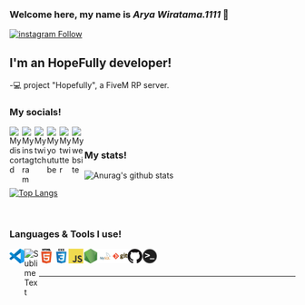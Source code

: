 ### Welcome here, my name is *Arya Wiratama.1111* 👋

[![instagram Follow](https://img.shields.io/twitter/follow/lwzdev?color=1DA1F2&label=FOLLOW%20%40LWZ&logo=Twitter&style=for-the-badge)](https://www.instagram.com/aryawiratama.11472/)

## I'm an HopeFully developer!

-💻 project "Hopefully", a FiveM RP server.

### My socials!

[<img align="left" alt="My discord" width="22px" src="https://pnggrid.com/wp-content/uploads/2021/05/Discord-Logo-Circle-1024x1024.png" />][discord]
[<img align="left" alt="My instagram" width="22px" src="https://cdn.pixabay.com/photo/2021/06/15/12/17/instagram-6338401_1280.png" />][instagram]
[<img align="left" alt="My twitch" width="22px" src="https://assets.stickpng.com/images/580b57fcd9996e24bc43c540.png" />][twitch]
[<img align="left" alt="My youtube" width="22px" src="https://assets.stickpng.com/images/580b57fcd9996e24bc43c545.png" />][youtube]
[<img align="left" alt="My twitter" width="22px" src="https://help.twitter.com/content/dam/help-twitter/brand/logo.png" />][twitter]
[<img align="left" alt="My website" width="22px" src="https://www.freepnglogos.com/uploads/logo-website-png/logo-website-world-wide-web-icon-icons-and-png-backgrounds-18.png" />][website]

<br />

### My stats!


![Anurag's github stats](https://github-readme-stats.vercel.app/api?username=AryaWiratama1111&count_private=true&show_icons=true?theme=buefy)
<br />

[![Top Langs](https://github-readme-stats.vercel.app/api/top-langs/?username=AryaWiratama1111)](https://github.com/anuraghazra/github-readme-stats)

<br />

### Languages & Tools I use!

[<img align="left" alt="Visual Studio Code" width="26px" src="https://raw.githubusercontent.com/github/explore/80688e429a7d4ef2fca1e82350fe8e3517d3494d/topics/visual-studio-code/visual-studio-code.png" />][website]
[<img align="left" alt="Sublime Text" width="26px" src="https://www.sublimehq.com/images/sublime_text.png" />][website]
[<img align="left" alt="HTML5" width="26px" src="https://raw.githubusercontent.com/github/explore/80688e429a7d4ef2fca1e82350fe8e3517d3494d/topics/html/html.png" />][website]
[<img align="left" alt="CSS3" width="26px" src="https://raw.githubusercontent.com/github/explore/80688e429a7d4ef2fca1e82350fe8e3517d3494d/topics/css/css.png" />][website]
[<img align="left" alt="JavaScript" width="26px" src="https://raw.githubusercontent.com/github/explore/80688e429a7d4ef2fca1e82350fe8e3517d3494d/topics/javascript/javascript.png" />][website]
[<img align="left" alt="Node.js" width="26px" src="https://raw.githubusercontent.com/github/explore/80688e429a7d4ef2fca1e82350fe8e3517d3494d/topics/nodejs/nodejs.png" />][website]
[<img align="left" alt="MySQL" width="26px" src="https://raw.githubusercontent.com/github/explore/80688e429a7d4ef2fca1e82350fe8e3517d3494d/topics/mysql/mysql.png" />][website]
[<img align="left" alt="Git" width="26px" src="https://raw.githubusercontent.com/github/explore/80688e429a7d4ef2fca1e82350fe8e3517d3494d/topics/git/git.png" />][website]
[<img align="left" alt="GitHub" width="26px" src="https://raw.githubusercontent.com/github/explore/78df643247d429f6cc873026c0622819ad797942/topics/github/github.png" />][website]
[<img align="left" alt="Terminal" width="26px" src="https://raw.githubusercontent.com/github/explore/80688e429a7d4ef2fca1e82350fe8e3517d3494d/topics/terminal/terminal.png" />][website]

<br />
<br />

---

[discord]: https://discord.gg/hopefullyroleplay
[website]: https://aryawiratama.dev/
[instagram]: https://www.instagram.com/aryawiratama.11472/
[twitch]: https://www.twitch.tv/aryawiratama1111
[youtube]: https://www.youtube.com/c/AryaWiratama1111
[twitter]: https://twitter.com/1111Arya
